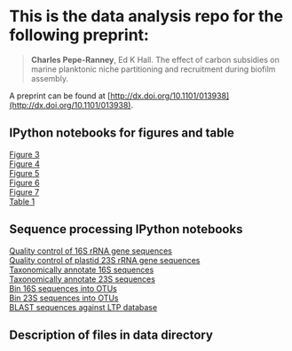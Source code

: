 # This is the data analysis repo for the following preprint:

>**Charles Pepe-Ranney**, Ed K Hall. The effect of carbon subsidies on marine
>planktonic niche partitioning and recruitment during biofilm assembly. 

A preprint can be found at
[http://dx.doi.org/10.1101/013938](http://dx.doi.org/10.1101/013938).  

## IPython notebooks for figures and table

[Figure 3](http://nbviewer.ipython.org/github/chuckpr/BvP_manuscript_figures/blob/master/figures_and_stats/rarefaction_curves.ipynb)  
[Figure 4](http://nbviewer.ipython.org/github/chuckpr/BvP_manuscript_figures/blob/master/figures_and_stats/ordination_BP.ipynb)  
[Figure 5](http://nbviewer.ipython.org/github/chuckpr/BvP_manuscript_figures/blob/master/figures_and_stats/l2fc_figs.ipynb)  
[Figure 6](http://nbviewer.ipython.org/github/chuckpr/BvP_manuscript_figures/blob/master/figures_and_stats/rank_abundance.ipynb)  
[Figure 7](http://nbviewer.ipython.org/github/chuckpr/BvP_manuscript_figures/blob/master/figures_and_stats/rarefaction_curves.ipynb)  
[Table 1](http://nbviewer.ipython.org/github/chuckpr/BvP_manuscript_figures/blob/master/figures_and_stats/LTP_BLAST_table.ipynb) 

## Sequence processing IPython notebooks

[Quality control of 16S rRNA gene sequences]()  
[Quality control of plastid 23S rRNA gene sequences]()  
[Taxonomically annotate 16S sequences]()  
[Taxonomically annotate 23S sequences]()  
[Bin 16S sequences into OTUs]()  
[Bin 23S sequences into OTUs]()  
[BLAST sequences against LTP database]()  

## Description of files in data directory

<!--| Filename | Description |
| ------------------------------------------ | ------------------------------------------------------------------------|
| LTP_blast_table.tsv                        | BLAST hits against LTP database for OTU centroids |
| barcode_mapper.txt                         | barcodes and sample information for DNA-SIP 16S rRNA gene sequences     |
| finalQC.fasta.bz2                          | All 16S rRNA sequences after quality control |
| garciapichel2013.csv                       | Sample information for Garcia-Pichel data |
| OTU_table_wtax.biom                        | OTU table with taxonomic annotations |
| otusn_yeager2006.fasta                     | OTU centroid sequences |
| sample_data_combined_qiime_format.tsv      | QIIME formatted sample data table for combined datasets | -->

